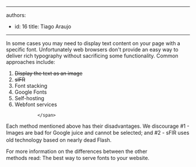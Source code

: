 

---
authors:
  - id: 16
    title: Tiago Araujo
---




<span class='intro'> <p>
                    In some cases you may need to display text content on your page with a specific
                    font. Unfortunately web browsers don't provide an easy way to deliver rich typography
                    without sacrificing some functionality. Common approaches include&#58;</p><ol><li style="text-decoration&#58;line-through;">Display the text as an image</li><li style="text-decoration&#58;line-through;">sIFR</li><li>Font stacking​</li><li>Google Fonts​​​</li><li>Self-hosting​</li><li>Webfont services</li></ol>
                
                </span>

<p>​​Each method mentioned above has their disadvantages. We discourage #1 - Images are bad for Google juice and cannot be selected;​&#160;<span style="line-height&#58;20.7999992370605px;">and #2&#160;</span>-&#160;sFIR uses old technology based on nearly dead&#160;Flash.</p><p>For more information on the differences between the other methods&#160;read&#58;&#160;<span style="line-height&#58;20px;"><a target="_blank">The best way to serve fonts to your website</a>.</span></p>​<br>


